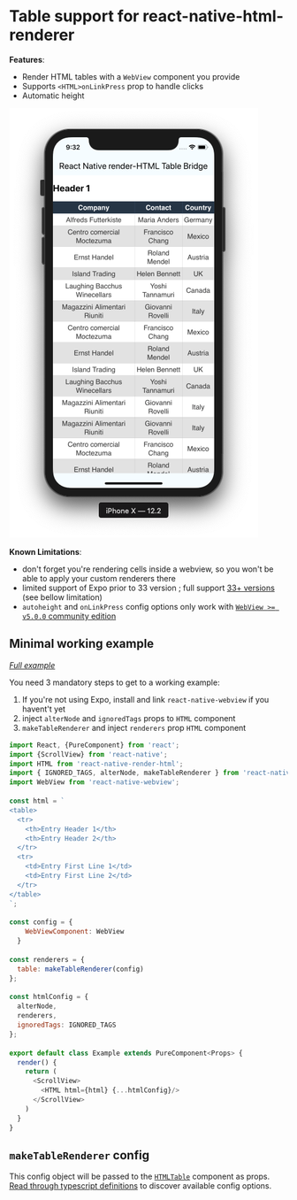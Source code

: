 # Table support for react-native-html-renderer

**Features**:

- Render HTML tables with a `WebView` component you provide
- Supports `<HTML>onLinkPress` prop to handle clicks
- Automatic height

![iPhone](images/iphone.png)

**Known Limitations**:

- don't forget you're rendering cells inside a webview, so you won't be able to apply your custom renderers there
- limited support of Expo prior to 33 version ; full support [33+ versions](https://github.com/expo/expo/milestone/22) (see bellow limitation)
- `autoheight` and `onLinkPress` config options only work with [`WebView >= v5.0.0` community edition](https://github.com/react-native-community/react-native-webview/releases/tag/v2.14.0)

## Minimal working example

*[Full example](examples/simple)*

You need 3 mandatory steps to get to a working example:

1. If you're not using Expo, install and link `react-native-webview` if you havent't yet
2. inject `alterNode` and `ignoredTags` props to `HTML` component
3. `makeTableRenderer` and inject `renderers` prop `HTML` component

```javascript
import React, {PureComponent} from 'react';
import {ScrollView} from 'react-native';
import HTML from 'react-native-render-html';
import { IGNORED_TAGS, alterNode, makeTableRenderer } from 'react-native-render-html-table-bridge';
import WebView from 'react-native-webview';

const html = `
<table>
  <tr>
    <th>Entry Header 1</th>
    <th>Entry Header 2</th>
  </tr>
  <tr>
    <td>Entry First Line 1</td>
    <td>Entry First Line 2</td>
  </tr>
</table>
`;

const config = {
    WebViewComponent: WebView
  }

const renderers = {
  table: makeTableRenderer(config)
};

const htmlConfig = {
  alterNode,
  renderers,
  ignoredTags: IGNORED_TAGS
};

export default class Example extends PureComponent<Props> {
  render() {
    return (
      <ScrollView>
        <HTML html={html} {...htmlConfig}/>
      </ScrollView>
    )
  }
}
```

## `makeTableRenderer` config

This config object will be passed to the [`HTMLTable`](src/HTMLTable/index.ts) component as props.
[Read through typescript definitions](src/HTMLTable/table-config.d.ts) to discover available config options.